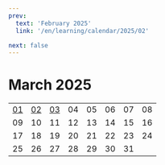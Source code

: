 ```yaml
---
prev:
  text: 'February 2025'
  link: '/en/learning/calendar/2025/02'

next: false
---
```


# March 2025

<table class="calendar">
	<tr>
		<td><a href=/en/learning/prob/2025/03/01>01</a><br><Badge type="tip" text="Def"/></td>
		<td><a href=/en/learning/prob/2025/03/02>02</a><br><Badge type="danger" text="Bid"/></td>
		<td><a href=/en/learning/prob/2025/03/03>03</a><br><Badge type="warning" text="Play"/></td>
		<td>04</td>
		<td>05</td>
		<td>06</td>
		<td>07</td>
		<td>08</td>
	</tr>
	<tr>
		<td>09</td>
		<td>10</td>
		<td>11</td>
		<td>12</td>
		<td>13</td>
		<td>14</td>
		<td>15</td>
		<td>16</td>
	</tr>
	<tr>
		<td>17</td>
		<td>18</td>
		<td>19</td>
		<td>20</td>
		<td>21</td>
		<td>22</td>
		<td>23</td>
		<td>24</td>
	</tr>
    <tr>
        <td>25</td>
		<td>26</td>
		<td>27</td>
		<td>28</td>
		<td>29</td>
		<td>30</td>
		<td>31</td>
		<td></td>
	</tr>
</table>

<Badge type="info" text="Learning &uarr;"/> [<Badge type="tip" text="Practice ->"/>](/en/practice/calendar/2025/03)